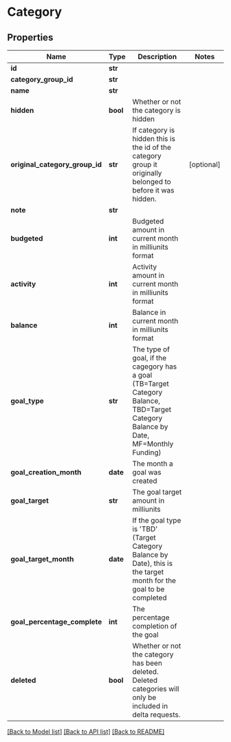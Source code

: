 # Category

## Properties
Name | Type | Description | Notes
------------ | ------------- | ------------- | -------------
**id** | **str** |  | 
**category_group_id** | **str** |  | 
**name** | **str** |  | 
**hidden** | **bool** | Whether or not the category is hidden | 
**original_category_group_id** | **str** | If category is hidden this is the id of the category group it originally belonged to before it was hidden. | [optional] 
**note** | **str** |  | 
**budgeted** | **int** | Budgeted amount in current month in milliunits format | 
**activity** | **int** | Activity amount in current month in milliunits format | 
**balance** | **int** | Balance in current month in milliunits format | 
**goal_type** | **str** | The type of goal, if the cagegory has a goal (TB&#x3D;Target Category Balance, TBD&#x3D;Target Category Balance by Date, MF&#x3D;Monthly Funding) | 
**goal_creation_month** | **date** | The month a goal was created | 
**goal_target** | **str** | The goal target amount in milliunits | 
**goal_target_month** | **date** | If the goal type is &#39;TBD&#39; (Target Category Balance by Date), this is the target month for the goal to be completed | 
**goal_percentage_complete** | **int** | The percentage completion of the goal | 
**deleted** | **bool** | Whether or not the category has been deleted.  Deleted categories will only be included in delta requests. | 

[[Back to Model list]](../README.md#documentation-for-models) [[Back to API list]](../README.md#documentation-for-api-endpoints) [[Back to README]](../README.md)


